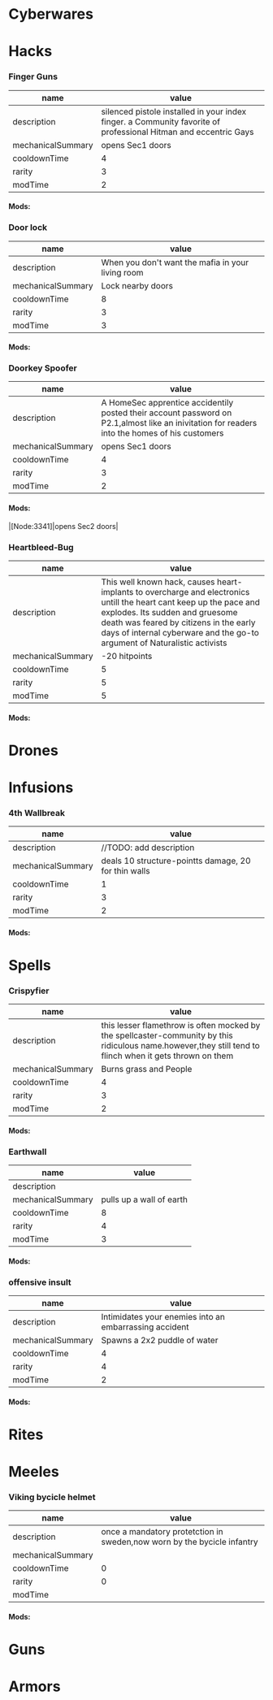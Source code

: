 # Cyberwares  
# Hacks  
### Finger Guns
|name|value|
|-|-|
|description|silenced pistole installed in your index finger. a Community favorite of professional Hitman and eccentric Gays|
|mechanicalSummary|opens Sec1 doors|
|cooldownTime|4|
|rarity|3|
|modTime|2|
#### Mods:  
 
### Door lock
|name|value|
|-|-|
|description|When you don't want the mafia in your living room|
|mechanicalSummary|Lock nearby doors|
|cooldownTime|8|
|rarity|3|
|modTime|3|
#### Mods:  
 
### Doorkey Spoofer
|name|value|
|-|-|
|description|A HomeSec apprentice accidentily posted their account password on P2.1,almost like an inivitation for readers into the homes of his customers|
|mechanicalSummary|opens Sec1 doors|
|cooldownTime|4|
|rarity|3|
|modTime|2|
#### Mods:  
|[Node:3341]|opens Sec2 doors|
 
### Heartbleed-Bug
|name|value|
|-|-|
|description|This well known hack, causes heart-implants to overcharge and electronics untill the heart cant keep up the pace and explodes. Its sudden and gruesome death was feared by citizens in the early days of internal cyberware and the go-to argument of Naturalistic activists|
|mechanicalSummary|-20 hitpoints|
|cooldownTime|5|
|rarity|5|
|modTime|5|
#### Mods:  
 
# Drones  
# Infusions  
### 4th Wallbreak
|name|value|
|-|-|
|description|//TODO: add description|
|mechanicalSummary|deals 10 structure-pointts damage, 20 for thin walls|
|cooldownTime|1|
|rarity|3|
|modTime|2|
#### Mods:  
 
# Spells  
### Crispyfier
|name|value|
|-|-|
|description|this lesser flamethrow is often mocked by the spellcaster-community by this ridiculous name.however,they still tend to flinch when it gets thrown on them|
|mechanicalSummary|Burns grass and People|
|cooldownTime|4|
|rarity|3|
|modTime|2|
#### Mods:  
 
### Earthwall
|name|value|
|-|-|
|description|   |
|mechanicalSummary|pulls up a wall of earth|
|cooldownTime|8|
|rarity|4|
|modTime|3|
#### Mods:  
 
### offensive insult
|name|value|
|-|-|
|description|Intimidates your enemies into an embarrassing accident|
|mechanicalSummary|Spawns a 2x2 puddle of water|
|cooldownTime|4|
|rarity|4|
|modTime|2|
#### Mods:  
 
# Rites  
# Meeles  
### Viking bycicle helmet
|name|value|
|-|-|
|description|once a mandatory protetction in sweden,now worn by the bycicle infantry|
|mechanicalSummary||
|cooldownTime|0|
|rarity|0|
|modTime||
#### Mods:  
 
# Guns  
# Armors  
